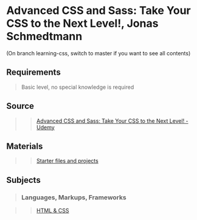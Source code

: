 # Advanced CSS and Sass: Take Your CSS to the Next Level!, Jonas Schmedtmann

(On branch learning-css, switch to master if you want to see all contents)

## Requirements

>Basic level, no special knowledge is required

## Source

>>[Advanced CSS and Sass: Take Your CSS to the Next Level! - Udemy](https://www.udemy.com/advanced-css-and-sass)

## Materials

>>[Starter files and projects](https://github.com/jonasschmedtmann/advanced-css-course)

## Subjects

>### Languages, Markups, Frameworks

>>[HTML & CSS](../subjects/html-css.md)

